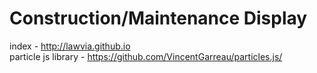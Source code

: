 # Construction/Maintenance Display
index - http://lawvia.github.io <br>
particle js library - https://github.com/VincentGarreau/particles.js/
